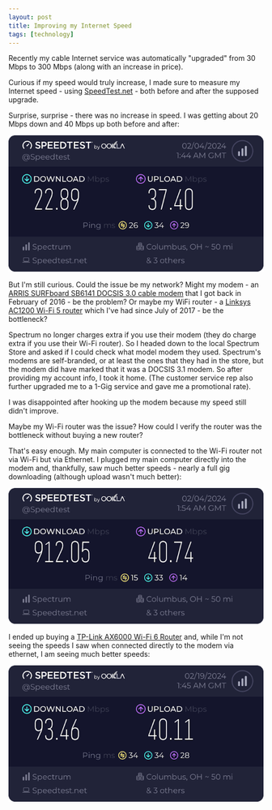 ```yaml
---
layout: post
title: Improving my Internet Speed
tags: [technology]
---
```


Recently my cable Internet service was automatically "upgraded" from 30 Mbps to 300 Mbps (along with an increase in price).

Curious if my speed would truly increase, I made sure to measure my Internet speed - using [SpeedTest.net](https://www.speedtest.net/) - both before and after the supposed upgrade.

Surprise, surprise - there was no increase in speed. I was getting about 20 Mbps down and 40 Mbps up both before and after:

[![download Mbps 22.89 / upload Mbps 37.40](/images/speedtest/wifi-5.png)](https://www.speedtest.net/result/15841739993)

But I'm still curious. Could the issue be my network? Might my modem - an [ARRIS SURFboard SB6141 DOCSIS 3.0 cable modem](https://www.amazon.com/gp/product/B00AJHDZSI/?tag=hendrixjoseph-20) that I got back in February of 2016 - be the problem? Or maybe my WiFi router - a [Linksys AC1200 Wi-Fi 5 router](https://www.amazon.com/gp/product/B00JZWQTKO/?tag=hendrixjoseph-20) which I've had since July of 2017 - be the bottleneck?

Spectrum no longer charges extra if you use their modem (they do charge extra if you use their Wi-Fi router). So I headed down to the local Spectrum Store and asked if I could check what model modem they used. Spectrum's modems are self-branded, or at least the ones that they had in the store, but the modem did have marked that it was a DOCSIS 3.1 modem. So after providing my account info, I took it home. (The customer service rep also further upgraded me to a 1-Gig service and gave me a promotional rate).

I was disappointed after hooking up the modem because my speed still didn't improve.

Maybe my Wi-Fi router was the issue? How could I verify the router was the bottleneck without buying a new router?

That's easy enough. My main computer is connected to the Wi-Fi router not via Wi-Fi but via Ethernet. I plugged my main computer directly into the modem and, thankfully, saw much better speeds - nearly a full gig downloading (although upload wasn't much better):

[![download Mbps / 912.05 upload Mbps 40.74](/images/speedtest/ethernet-to-modem.png)](https://www.speedtest.net/result/15841758029)

I ended up buying a [TP-Link AX6000 Wi-Fi 6 Router](https://www.amazon.com/gp/product/B0BMWHQH1M/?tag=hendrixjoseph-20) and, while I'm not seeing the speeds I saw when connected directly to the modem via ethernet, I am seeing much better speeds:

[![download Mbps 93.46 / upload Mbps 40.11](/images/speedtest/wifi-6.png)](https://www.speedtest.net/result/15905133785)

